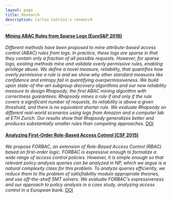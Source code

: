 ```yaml
---
layout: page
title: Research
description: Carlos Cotrini's research
---
```


#### <u>Mining ABAC Rules from Sparse Logs (EuroS&P 2018)</u>
*Different methods have been proposed to mine attribute-based access control (ABAC) rules from logs. In practice, these logs are sparse in that they contain only a fraction of all possible requests. However, for sparse logs, existing methods mine and validate overly permissive rules, enabling privilege abuse. We define a novel measure, reliability, that quantifies how overly permissive a rule is and we show why other standard measures like confidence and entropy fail in quantifying overpermissiveness. We build upon state-of-the-art subgroup discovery algorithms and our new reliability measure to design Rhapsody, the first ABAC mining algorithm with correctness guarantees: Rhapsody mines a rule if and only if the rule covers a significant number of requests, its reliability is above a given threshold, and there is no equivalent shorter rule. We evaluate Rhapsody on different real-world scenarios using logs from Amazon and a computer lab at ETH Zurich. Our results show that Rhapsody generalizes better and produces substantially smaller rules than competing approaches.* [DOI](10.1109/EuroSP.2018.00011)


#### <u>Analyzing First-Order Role-Based Access Cotnrol (CSF 2015)</u>
*We propose FORBAC, an extension of Role-Based Access Control (RBAC) based on first-order logic. FORBAC is expressive enough to formalize a wide range of access control policies. However, it is simple enough so that relevant policy analysis queries can be analyzed in NP, which we argue is a natural complexity class for this problem. To analyze queries efficiently, we reduce them to the problem of satisfiability modulo appropriate theories, and use off-the-shelf SMT solvers. We evaluate FORBAC's expressiveness and our approach to policy analysis in a case study, analyzing access control in a European bank.* [DOI](10.1109/CSF.2015.8)


<!-- Note: this is how to write a comment in HTML. Everything in here won't show up on your webpage.-->

<!--
To increase the size of the title, use fewer # in front of the paper title.
To decrease the size of the title, use more #. 
To remove the italics, remove the * before and after the description
To remove the underline from the title, remove the <u> tags (<u> and </u>)
-->
